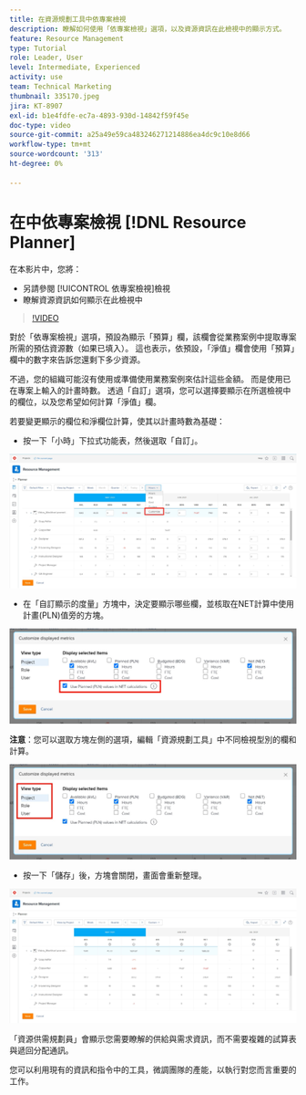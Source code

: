 ```yaml
---
title: 在資源規劃工具中依專案檢視
description: 瞭解如何使用「依專案檢視」選項，以及資源資訊在此檢視中的顯示方式。
feature: Resource Management
type: Tutorial
role: Leader, User
level: Intermediate, Experienced
activity: use
team: Technical Marketing
thumbnail: 335170.jpeg
jira: KT-8907
exl-id: b1e4fdfe-ec7a-4893-930d-14842f59f45e
doc-type: video
source-git-commit: a25a49e59ca483246271214886ea4dc9c10e8d66
workflow-type: tm+mt
source-wordcount: '313'
ht-degree: 0%

---
```


# 在中依專案檢視 [!DNL Resource Planner]

在本影片中，您將：

* 另請參閱 [!UICONTROL 依專案檢視]檢視
* 瞭解資源資訊如何顯示在此檢視中

>[!VIDEO](https://video.tv.adobe.com/v/335170/?quality=12&learn=on)

對於「依專案檢視」選項，預設為顯示「預算」欄，該欄會從業務案例中提取專案所需的預估資源數（如果已填入）。 這也表示，依預設，「淨值」欄會使用「預算」欄中的數字來告訴您還剩下多少資源。

不過，您的組織可能沒有使用或準備使用業務案例來估計這些金額。 而是使用已在專案上輸入的計畫時數。 透過「自訂」選項，您可以選擇要顯示在所選檢視中的欄位，以及您希望如何計算「淨值」欄。

若要變更顯示的欄位和淨欄位計算，使其以計畫時數為基礎：

* 按一下「小時」下拉式功能表，然後選取「自訂」。

![下拉式選單中的自訂選項](assets/NetHours01.png)

* 在「自訂顯示的度量」方塊中，決定要顯示哪些欄，並核取在NET計算中使用計畫(PLN)值旁的方塊。

![在NET計算中使用計畫值選項](assets/NetHours02.png)

**注意**：您可以選取方塊左側的選項，編輯「資源規劃工具」中不同檢視型別的欄和計算。

![檢視型別選項](assets/NetHours03.jpg)

* 按一下「儲存」後，方塊會關閉，畫面會重新整理。

![資源規劃工具工具](assets/NetHours04.jpg)

「資源供需規劃員」會顯示您需要瞭解的供給與需求資訊，而不需要複雜的試算表與遞回分配通訊。

您可以利用現有的資訊和指令中的工具，微調團隊的產能，以執行對您而言重要的工作。
